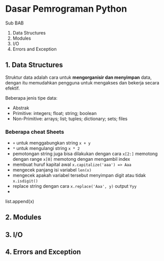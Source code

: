 # Dasar Pemrograman Python
Sub BAB 
1. Data Structures
2. Modules
3. I/O
4. Errors and Exception

## 1. Data Structures
Struktur data adalah cara untuk __mengorganisir dan menyimpan__ data, dengan itu memudahkan pengguna untuk mengakses dan bekerja secara efektif. 

Beberapa jenis tipe data:
- Abstrak
- Primitive: integers; float; string; boolean
- Non-Primitive: arrays; list; tuples; dictionary; sets; files

### Beberapa cheat Sheets
- `+` untuk menggabungkan string `x + y`
- `*` untuk mengulangi string `x * 2`
- pemotongan string juga bisa dilakukan dengan cara `x[2:]` memotong dengan range `x[0]` memotong dengan mengambil index
- membuat huruf kapital awal `x.capitalize('aaa') => Aaa`
- mengecek panjang isi variabel `len(x)`
- mengecek apakah variabel tersebut menyimpan digit atau tidak `x.isdigit()`
- replace string dengan cara `x.replace('Aaa', y)` output `Yyy`
- 

list.append(x) 

## 2. Modules

## 3. I/O

## 4. Errors and Exception

